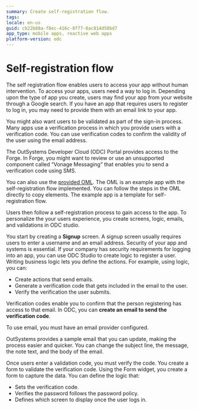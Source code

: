 ```yaml
---
summary: Create self-registration flow. 
tags:
locale: en-us
guid: cb22b88a-f8ec-416c-8f77-8ac814d58bd7
app_type: mobile apps, reactive web apps
platform-version: odc
---
```


# Self-registration flow
The self registration flow enables users to access your app without human intervention. To access your apps, users need  a way to log in. Depending upon the type of app you create, users may find your app from your  website through a Google search. If you have an app that requires users to register to log in, you may need to provide them with an email link to your app.

You might also want users to be validated as part of the sign-in process. Many apps use a verification process in which you provide users with a verification code. You can use verification codes to confirm the validity of the user using the email address.

<div class="info" markdown="1">

The OutSystems Developer Cloud (ODC) Portal provides access to the Forge. In Forge, you might want to review or use an unsupported component called “Vonage Messaging” that enables you to send a verification code using SMS.

</div>

You can also use the [provided OML](resources/SampleApp.oml). The OML is an example app with the self-registration flow implemented. You can follow the steps in the OML directly to copy elements. The example app is a template for self-registration flow.

Users then follow a self-registration process to gain access to the app. To personalize the your users experience, you create screens, logic, emails, and validations in ODC studio.

You start by creating a **Signup** screen. A signup screen usually requires users to enter a username and an email address. Security of your app and systems is essential. If your company has security requirements for logging into an app, you can use ODC Studio to create logic to register a user. Writing business logic lets you define the actions. For example, using logic, you can:

* Create actions that send emails.
* Generate a verification code that gets included in the email to the user.
* Verify the verification the user submits.

Verification codes enable you to confirm that the person registering has access to that email. In ODC, you can **create an email to send the verification code**.

<div class="info" markdown="1">

To use email, you must have an email provider configured.

</div>

OutSystems provides a sample email that you can update, making the process easier and quicker. You can change the subject line, the message, the note text, and the body of the email.

Once users enter a validation code, you must verify the code. You create a form to validate the verification code. Using the Form widget, you create a form to capture the data. You can define the logic that:

* Sets the verification code.
* Verifies the password follows the password policy.
* Defines which screen to display once the user logs in.
